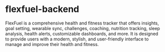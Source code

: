 # flexfuel-backend
FlexFuel is a comprehensive health and fitness tracker that offers insights, goal setting, wearable sync, challenges, coaching, nutrition tracking, sleep analysis, health alerts, customizable dashboards, and more. It is designed to provide users with a modern, stylish, and user-friendly interface to manage and improve their health and fitness.
